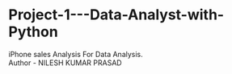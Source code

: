 # Project-1---Data-Analyst-with-Python
iPhone sales Analysis For Data Analysis.
<br>
Author - NILESH KUMAR PRASAD

